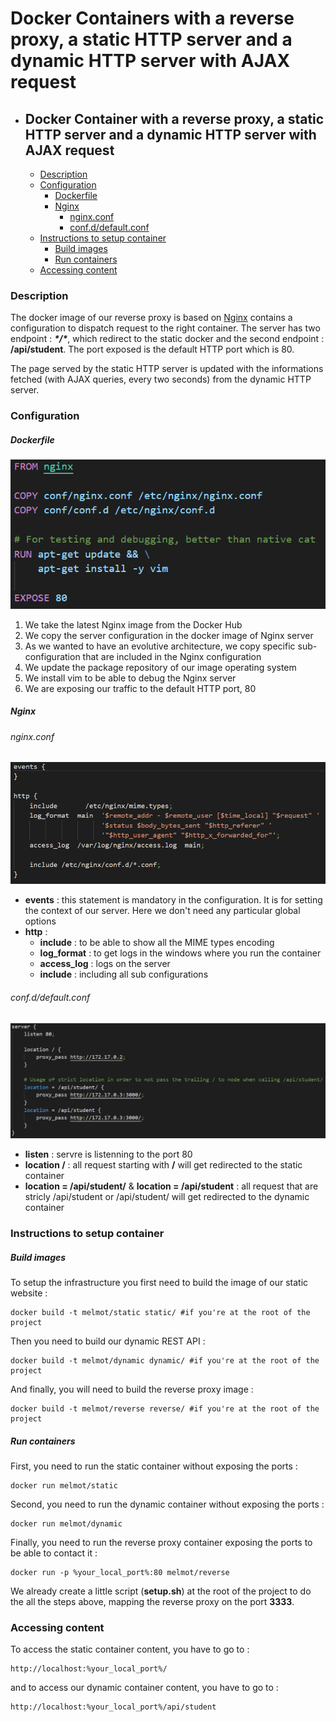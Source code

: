 # Docker Containers with a reverse proxy, a static HTTP server and a dynamic HTTP server with AJAX request

- ## Docker Container with a reverse proxy, a static HTTP server and a dynamic HTTP server with AJAX request

  + [Description](#description)
  + [Configuration](#configuration)
    * [Dockerfile](#dockerfile)
    * [Nginx](#nginx)
      + [nginx.conf](#nginxconf)
      + [conf.d/default.conf](#confd-defaultconf)
  + [Instructions to setup container](#instructions-to-setup-container)
    * [Build images](#build-images)
    * [Run containers](#run-containers)
  + [Accessing content](#accessing-content)

### Description

The docker image of our reverse proxy is based on [Nginx](https://hub.docker.com/_/nginx) contains a configuration to dispatch request to the right container. The server has two endpoint : ***\*/\****, which redirect to the static docker and the second endpoint : **/api/student**. The port exposed is the default HTTP port which is 80.

The page served by the static HTTP server is updated with the informations fetched (with AJAX queries, every two seconds) from the dynamic HTTP server.

### Configuration	

##### Dockerfile

![](img/dockerfile.PNG)

1. We take the latest Nginx image from the Docker Hub
2. We copy the server configuration in the docker image of Nginx server
3. As we wanted to have an evolutive architecture, we copy specific sub-configuration that are included in the Nginx configuration
4. We update the package repository of our image operating system
5. We install vim to be able to debug the Nginx server
6. We are exposing our traffic to the default HTTP port, 80

##### Nginx

###### nginx.conf

![](img/nginx.PNG)

- **events** : this statement is mandatory in the configuration. It is for setting the context of our server. Here we don't need any particular global options
- **http** : 
  - **include** : to be able to show all the MIME types encoding
  - **log_format** : to get logs in the windows where you run the container
  - **access_log** : logs on the server
  - **include** : including all sub configurations

###### conf.d/default.conf

![](img/default.PNG)

- **listen** : servre is listenning to the port 80
- **location /** : all request starting with **/** will get redirected to the static container
- **location = /api/student/** & **location = /api/student** : all request that are stricly /api/student or /api/student/ will get redirected to the dynamic container

### Instructions to setup container

##### Build images

To setup the infrastructure  you first need to build the image of our static website :

```shell
docker build -t melmot/static static/ #if you're at the root of the project
```

Then you need to build our dynamic REST API :

```shell
docker build -t melmot/dynamic dynamic/ #if you're at the root of the project
```

And finally, you will need to build the reverse proxy image : 

```shell
docker build -t melmot/reverse reverse/ #if you're at the root of the project
```

##### Run containers

First, you need to run the static container without exposing the ports :

```
docker run melmot/static 
```

Second, you need to run the dynamic container without exposing the ports : 

```
docker run melmot/dynamic 
```

Finally, you need to run the reverse proxy container exposing the ports to be able to contact it : 

```
docker run -p %your_local_port%:80 melmot/reverse 
```

We already create a little script (**setup.sh**) at the root of the project to do the all the steps above, mapping the reverse proxy on the port **3333**.

### Accessing content

To access the static container content, you have to go to :

```
http://localhost:%your_local_port%/
```

and to access our dynamic container content, you have to go to : 

```
http://localhost:%your_local_port%/api/student
```

